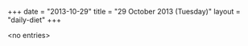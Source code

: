 +++
date = "2013-10-29"
title = "29 October 2013 (Tuesday)"
layout = "daily-diet"
+++


\<no entries\>
